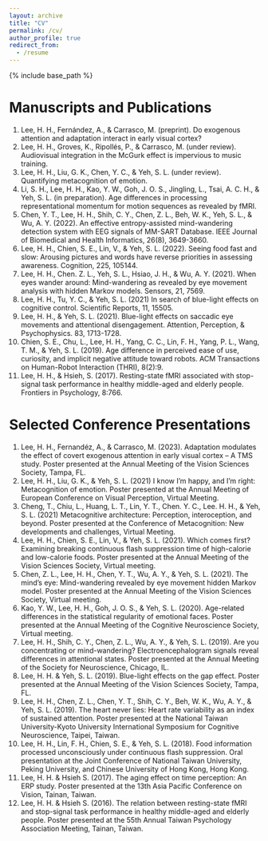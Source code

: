 ```yaml
---
layout: archive
title: "CV"
permalink: /cv/
author_profile: true
redirect_from:
  - /resume
---
```


{% include base_path %}


Manuscripts and Publications
======
1.	Lee, H. H., Fernández, A., & Carrasco, M. (preprint). Do exogenous attention and adaptation interact in early visual cortex?
2.	Lee, H. H., Groves, K., Ripollés, P., & Carrasco, M. (under review). Audiovisual integration in the McGurk effect is impervious to music training.
3.	Lee, H. H., Liu, G. K., Chen, Y. C., & Yeh, S. L. (under review). Quantifying metacognition of emotion.
4.	Li, S. H., Lee, H. H., Kao, Y. W., Goh, J. O. S., Jingling, L., Tsai, A. C. H., & Yeh, S. L. (in preparation). Age differences in processing representational momentum for motion sequences as revealed by fMRI.
5.	Chen, Y. T., Lee, H. H., Shih, C. Y., Chen, Z. L., Beh, W. K., Yeh, S. L., & Wu, A. Y. (2022). An effective entropy-assisted mind-wandering detection system with EEG signals of MM-SART Database. IEEE Journal of Biomedical and Health Informatics, 26(8), 3649-3660.
6.	Lee, H. H., Chien, S. E., Lin, V., & Yeh, S. L. (2022). Seeing food fast and slow: Arousing pictures and words have reverse priorities in assessing awareness. Cognition, 225, 105144.
7.	Lee, H. H., Chen. Z. L., Yeh, S. L., Hsiao, J. H., & Wu, A. Y. (2021). When eyes wander around: Mind-wandering as revealed by eye movement analysis with hidden Markov models. Sensors, 21, 7569.
8.	Lee, H. H., Tu, Y. C., & Yeh, S. L. (2021) In search of blue-light effects on cognitive control. Scientific Reports, 11, 15505. 
9.	Lee, H. H., & Yeh, S. L. (2021). Blue-light effects on saccadic eye movements and attentional disengagement. Attention, Perception, & Psychophysics. 83, 1713-1728.
10.	Chien, S. E., Chu, L., Lee, H. H., Yang, C. C., Lin, F. H., Yang, P. L., Wang, T. M., & Yeh, S. L. (2019). Age difference in perceived ease of use, curiosity, and implicit negative attitude toward robots. ACM Transactions on Human-Robot Interaction (THRI), 8(2):9. 
11.	Lee, H. H., & Hsieh, S. (2017). Resting-state fMRI associated with stop-signal task performance in healthy middle-aged and elderly people. Frontiers in Psychology, 8:766.


Selected Conference Presentations
======
1.	Lee, H. H., Fernandéz, A., & Carrasco, M. (2023). Adaptation modulates the effect of covert exogenous attention in early visual cortex – A TMS study. Poster presented at the Annual Meeting of the Vision Sciences Society, Tampa, FL.
2.	Lee, H. H., Liu, G. K., & Yeh, S. L. (2021) I know I’m happy, and I’m right: Metacognition of emotion. Poster presented at the Annual Meeting of European Conference on Visual Perception, Virtual Meeting.
3.	Cheng, T., Chiu, L., Huang, L. T., Lin, Y. T., Chen. Y. C., Lee. H. H., & Yeh, S. L. (2021) Metacognitive architecture: Perception, interoception, and beyond. Poster presented at the Conference of Metacognition: New developments and challenges, Virtual Meeting.
4.	Lee, H. H., Chien, S. E., Lin, V., & Yeh, S. L. (2021). Which comes first? Examining breaking continuous flash suppression time of high-calorie and low-calorie foods. Poster presented at the Annual Meeting of the Vision Sciences Society, Virtual meeting.
5.	Chen, Z. L., Lee, H. H., Chen, Y. T., Wu, A. Y., & Yeh, S. L. (2021). The mind’s eye: Mind-wandering revealed by eye movement hidden Markov model. Poster presented at the Annual Meeting of the Vision Sciences Society, Virtual meeting.
6.	Kao, Y. W., Lee, H. H., Goh, J. O. S., & Yeh, S. L. (2020). Age-related differences in the statistical regularity of emotional faces. Poster presented at the Annual Meeting of the Cognitive Neuroscience Society, Virtual meeting.
7.	Lee, H. H., Shih, C. Y., Chen, Z. L., Wu, A. Y., & Yeh, S. L. (2019). Are you concentrating or mind-wandering? Electroencephalogram signals reveal differences in attentional states. Poster presented at the Annual Meeting of the Society for Neuroscience, Chicago, IL.
8.	Lee, H. H. & Yeh, S. L. (2019). Blue-light effects on the gap effect. Poster presented at the Annual Meeting of the Vision Sciences Society, Tampa, FL.
9.	Lee, H. H., Chen, Z. L., Chen, Y. T., Shih, C. Y., Beh, W. K., Wu, A. Y., & Yeh, S. L. (2019). The heart never lies: Heart rate variability as an index of sustained attention. Poster presented at the National Taiwan University-Kyoto University International Symposium for Cognitive Neuroscience, Taipei, Taiwan.
10.	Lee, H. H., Lin, F. H., Chien, S. E., & Yeh, S. L. (2018). Food information processed unconsciously under continuous flash suppression. Oral presentation at the Joint Conference of National Taiwan University, Peking University, and Chinese University of Hong Kong, Hong Kong.
11.	Lee, H. H. & Hsieh S. (2017). The aging effect on time perception: An ERP study. Poster presented at the 13th Asia Pacific Conference on Vision, Tainan, Taiwan.
12.	Lee, H. H. & Hsieh S. (2016). The relation between resting-state fMRI and stop-signal task performance in healthy middle-aged and elderly people. Poster presented at the 55th Annual Taiwan Psychology Association Meeting, Tainan, Taiwan.
